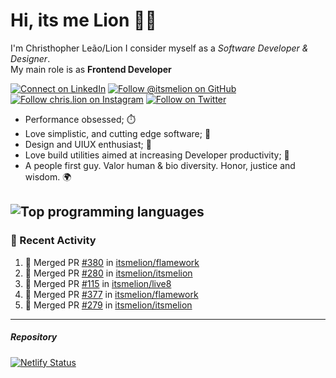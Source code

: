 # Hi, its me Lion 👋🦁

I'm Christhopher Leão/Lion
I consider myself as a _Software Developer & Designer_.<br/>My main role is as <b>Frontend Developer</b>
<br />

[![Connect on LinkedIn](https://img.shields.io/badge/--linkedin?label=LinkedIn&logo=LinkedIn&style=social)](https://www.linkedin.com/in/chrislion)
[![Follow @itsmelion on GitHub](https://img.shields.io/github/followers/itsmelion?label=follow%20%40itsmeLion&style=social)](https://github.com/itsmelion)
[![Follow chris.lion on Instagram](https://img.shields.io/badge/--instagram?label=@chris.lion&logo=Instagram&style=social)](https://instagram.com/chris.lion)
[![Follow on Twitter](https://img.shields.io/badge/--twitter?label=@ChrisLion_me&logo=Twitter&style=social)](https://twitter.com/chrislion_me)

- Performance obsessed; ⏱️
- Love simplistic, and cutting edge software; 📆
- Design and UIUX enthusiast; 🎨
- Love build utilities aimed at increasing Developer productivity; 🧰
- A people first guy. Valor human & bio diversity. Honor, justice and wisdom. 🌍

![Top programming languages](https://github-readme-stats.vercel.app/api/top-langs/?username=itsmelion&hide=php)
---
### 📰 Recent Activity

<!--START_SECTION:activity-->
1. 🎉 Merged PR [#380](https://github.com/itsmelion/flamework/pull/380) in [itsmelion/flamework](https://github.com/itsmelion/flamework)
2. 🎉 Merged PR [#280](https://github.com/itsmelion/itsmelion/pull/280) in [itsmelion/itsmelion](https://github.com/itsmelion/itsmelion)
3. 🎉 Merged PR [#115](https://github.com/itsmelion/live8/pull/115) in [itsmelion/live8](https://github.com/itsmelion/live8)
4. 🎉 Merged PR [#377](https://github.com/itsmelion/flamework/pull/377) in [itsmelion/flamework](https://github.com/itsmelion/flamework)
5. 🎉 Merged PR [#279](https://github.com/itsmelion/itsmelion/pull/279) in [itsmelion/itsmelion](https://github.com/itsmelion/itsmelion)
<!--END_SECTION:activity-->

___

##### Repository
[![Netlify Status](https://api.netlify.com/api/v1/badges/9e2e6136-1ab9-42fc-8d4e-188512d5d841/deploy-status)](https://app.netlify.com/sites/lion-portfolio/deploys)
